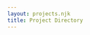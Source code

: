 ```yaml
---
layout: projects.njk
title: Project Directory
---
```

<!-- I'm a pretty project-oriented person. Here's a handful of creative projects I've done over the years ... -->
